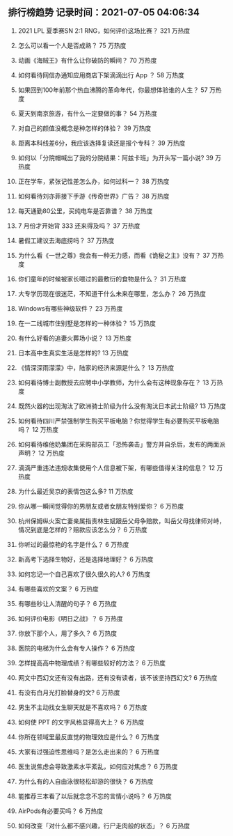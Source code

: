 
## 排行榜趋势 记录时间：2021-07-05 04:06:34
  
  1. 2021 LPL 夏季赛SN 2:1 RNG，如何评价这场比赛？ 321 万热度
    
  2. 怎么可以看一个人是否成熟？ 75 万热度
    
  3. 动画《海贼王》有什么让你破防的瞬间？ 70 万热度
    
  4. 如何看待网信办通知应用商店下架滴滴出行 App ？ 58 万热度
    
  5. 如果回到100年前那个热血沸腾的革命年代，你最想体验谁的人生？ 57 万热度
    
  6. 夏天到南京旅游，有什么一定要做的事？ 54 万热度
    
  7. 对自己的颜值没概念是种怎样的体验？ 39 万热度
    
  8. 距离本科线差6分，我应该选择复读还是报个专科？ 39 万热度
    
  9. 如何以「分院帽喊出了我的分院结果：阿兹卡班」为开头写一篇小说? 39 万热度
    
  10. 正在学车，紧张记性差怎么办，如何过科一？ 38 万热度
    
  11. 如何看待刘亦菲接下手游《传奇世界》广告？ 38 万热度
    
  12. 每天通勤80公里，买纯电车是否靠谱？ 38 万热度
    
  13. 7 月份才开始背 333 还来得及吗？ 37 万热度
    
  14. 暑假工建议去海底捞吗？ 37 万热度
    
  15. 为什么看《一世之尊》我会有一种无力感，而看《诡秘之主》没有？ 37 万热度
    
  16. 你们童年的时候被家长喂过的最敷衍的食物是什么？ 31 万热度
    
  17. 大专学历现在很迷茫，不知道干什么未来在哪里，怎么办？ 26 万热度
    
  18. Windows有哪些神级软件？ 23 万热度
    
  19. 在一二线城市住别墅是怎样的一种体验？ 15 万热度
    
  20. 有什么好看的追妻火葬场小说？ 13 万热度
    
  21. 日本高中生真实生活是怎样的? 13 万热度
    
  22. 《情深深雨濛濛》中，陆家的经济来源是什么？ 13 万热度
    
  23. 如何看待博士副教授去应聘中小学教师，为什么会有这种现象存在？ 13 万热度
    
  24. 既然火器的出现淘汰了欧洲骑士阶级为什么没有淘汰日本武士阶级? 13 万热度
    
  25. 如何看待四川严禁强制学生购买平板电脑？你觉得学生有必要购买平板电脑吗？ 12 万热度
    
  26. 如何看待维他奶集团在采购部员工「恐怖袭击」警方并自杀后，发布的两面派声明？ 12 万热度
    
  27. 滴滴严重违法违规收集使用个人信息被下架，有哪些值得关注的信息？ 12 万热度
    
  28. 为什么最近吴京的表情包这么多? 11 万热度
    
  29. 你从哪一瞬间觉得你的男朋友或者女朋友特别爱你？ 6 万热度
    
  30. 杭州保姆纵火案亡妻亲属指责林生斌跟岳父母争赔款，叫岳父母找律师对峙，情况到底是怎样的？赔款应该怎么分？ 6 万热度
    
  31. 你听过的最惊艳的名字是什么？ 6 万热度
    
  32. 新高考下选择生物好，还是选择地理好？ 6 万热度
    
  33. 如何忘记一个自己喜欢了很久很久的人? 6 万热度
    
  34. 有哪些喜欢的文案？ 6 万热度
    
  35. 有哪些秒让人清醒的句子？ 6 万热度
    
  36. 如何评价电影《明日之战》？ 6 万热度
    
  37. 你放下那个人，用了多久？ 6 万热度
    
  38. 医院的电梯为什么会有专人操作？ 6 万热度
    
  39. 怎样提高高中物理成绩？有哪些较好的方法？ 6 万热度
    
  40. 网文中西幻文还有没有出路，还有没有读者，该不该坚持西幻文? 6 万热度
    
  41. 有没有白月光打脸替身的文? 6 万热度
    
  42. 男生不主动找女生聊天就是不喜欢吗？ 6 万热度
    
  43. 如何使 PPT 的文字风格显得高大上？ 6 万热度
    
  44. 你所在领域里最反直觉的物理效应是什么？ 6 万热度
    
  45. 大家有过强迫性思维吗？是怎么走出来的？ 6 万热度
    
  46. 医生说焦虑会导致激素水平紊乱，如何应对焦虑？ 6 万热度
    
  47. 为什么有的人自由泳很轻松却游的很快？ 6 万热度
    
  48. 能推荐三本看了以后就念念不忘的言情小说吗？ 6 万热度
    
  49. AirPods有必要买吗？ 6 万热度
    
  50. 如何改变「对什么都不感兴趣，行尸走肉般的状态」？ 6 万热度
    
